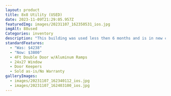 ```yaml
---
layout: product
title: 8x8 Utility (USED)
date: 2023-11-09T21:29:05.957Z
featuredImg: images/20231107_162350531_ios.jpg
imgAlt: 88used
Categories: inventory
description: "This building was used less then 6 months and is in new condition. "
standardFeatures:
  - "Was: $4238"
  - "Now: $3800"
  - 4Ft Double Door w/Aluminum Ramps
  - 24x27 Window
  - Door Keepers
  - Sold as-is/No Warranty
galleryImages:
  - images/20231107_162340112_ios.jpg
  - images/20231107_162403100_ios.jpg
---
```

